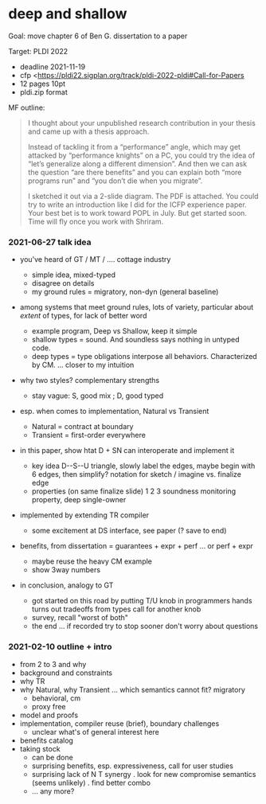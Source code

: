 deep and shallow
===

Goal: move chapter 6 of Ben G. dissertation to a paper

Target: PLDI 2022
- deadline 2021-11-19
- cfp <https://pldi22.sigplan.org/track/pldi-2022-pldi#Call-for-Papers
- 12 pages 10pt
- pldi.zip format


MF outline:

> I thought about your unpublished research contribution in your thesis and came up with a thesis approach. 
>
> Instead of tackling it from a “performance” angle, which may get attacked by
> “performance knights” on a PC, you could try the idea of “let’s generalize
> along a different dimension”.  And then we can ask the question “are there
> benefits” and you can explain both “more programs run” and “you don’t die when
> you migrate”.  
>
> I sketched it out via a 2-slide diagram. The PDF is attached. You could try to
> write an introduction like I did for the ICFP experience paper. Your best bet
> is to work toward POPL in July. But get started soon. Time will fly once you
> work with Shriram. 


### 2021-06-27 talk idea

- you've heard of GT / MT / .... cottage industry
  - simple idea, mixed-typed
  - disagree on details
  - my ground rules = migratory, non-dyn (general baseline)
- among systems that meet ground rules, lots of variety,
  particular about _extent_ of types, for lack of better word
  - example program, Deep vs Shallow, keep it simple
  - shallow types = sound. And soundless says nothing in untyped code.
  - deep types = type obligations interpose all behaviors. Characterized by CM.
    ... closer to my intuition
- why two styles? complementary strengths
  - stay vague: S, good mix ; D, good typed
- esp. when comes to implementation, Natural vs Transient
  - Natural = contract at boundary
  - Transient = first-order everywhere

- in this paper, show htat D + SN can interoperate and implement it
  - key idea D--S--U triangle,
    slowly label the edges,
    maybe begin with 6 edges, then simplify?
    notation for sketch / imagine vs. finalize edge
  - properties (on same finalize slide)
    1 2 3 soundness
    monitoring property, deep single-owner

- implemented by extending TR compiler
  - some excitement at DS interface, see paper (? save to end)
- benefits, from dissertation = guarantees + expr + perf ... or perf + expr
  - maybe reuse the heavy CM example
  - show 3way numbers

- in conclusion, analogy to GT
  - got started on this road by putting T/U knob in programmers hands
    turns out tradeoffs from types call for another knob
  - survey, recall "worst of both"
  - the end ... if recorded try to stop sooner don't worry about questions


### 2021-02-10 outline + intro

- from 2 to 3 and why
- background and constraints
- why TR
- why Natural, why Transient ... which semantics cannot fit? migratory
  - behavioral, cm
  - proxy free
- model and proofs
- implementation, compiler reuse (brief), boundary challenges
  + unclear what's of general interest here
- benefits catalog
- taking stock
  + can be done
  + surprising benefits, esp. expressiveness, call for user studies
  + surprising lack of N T synergy
    . look for new compromise semantics (seems unlikely)
    . find better combo
  + ... any more?


